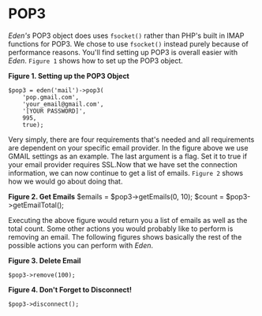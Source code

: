 # POP3

*Eden's* POP3 object does uses `fsocket()` rather than PHP's built in IMAP functions for POP3. We chose to use `fsocket()` instead purely because of performance reasons. You'll find setting up POP3 is overall easier with *Eden*. `Figure 1` shows how to set up the POP3 object.

**Figure 1. Setting up the POP3 Object**

	$pop3 = eden('mail')->pop3(
		'pop.gmail.com', 
		'your_email@gmail.com', 
		'[YOUR PASSWORD]', 
		995, 
		true);

Very simply, there are four requirements that's needed and all requirements are dependent on your specific email provider. In the figure above we use GMAIL settings as an example. The last argument is a flag. Set it to true if your email provider requires SSL.Now that we have set the connection information, we can now continue to get a list of emails. `Figure 2` shows how we would go about doing that.

**Figure 2. Get Emails**
	$emails = $pop3->getEmails(0, 10); 
	$count = $pop3->getEmailTotal();

Executing the above figure would return you a list of emails as well as the total count. Some other 	actions you would probably like to perform is removing an email. The following figures shows basically the rest of the possible actions you can perform with *Eden*.

**Figure 3. Delete Email**

	$pop3->remove(100); 

**Figure 4. Don't Forget to Disconnect!**

	$pop3->disconnect(); 
